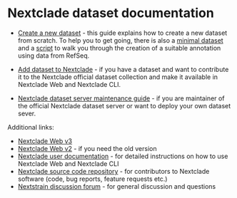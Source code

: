 # Nextclade dataset documentation

- [Create a new dataset](https://github.com/nextstrain/nextclade_data/blob/master/docs/dataset-creation-guide.md) - this guide explains how to create a new dataset from scratch. To help you to get going, there is also a [minimal dataset](minimal-dataset) and a [script](example-workflow/scripts/generate_from_genbank.py) to walk you through the creation of a suitable annotation using data from RefSeq.

- [Add dataset to Nextclade](https://github.com/nextstrain/nextclade_data/blob/master/docs/dataset-curation-guide.md) - if you have a dataset and want to contribute it to the Nextclade official dataset collection and make it available in Nextclade Web and Nextclade CLI.

- [Nextclade dataset server maintenance guide](https://github.com/nextstrain/nextclade_data/blob/master/docs/dataset-server-maintenance.md) - if you are maintainer of the official Nextclade dataset server or want to deploy your own dataset sever.

Additional links:

- [Nextclade Web v3](https://clades.nextstrain.org)
- [Nextclade Web v2](https://v2.clades.nextstrain.org) - if you need the old version
- [Nextclade user documentation](https://docs.nextstrain.org/projects/nextclade/en/stable/index.html) - for detailed instructions on how to use Nextclade Web and Nextclade CLI
- [Nextclade source code repository](https://github.com/nextstrain/nextclade) - for contributors to Nextclade software (code, bug reports, feature requests etc.)
- [Nextstrain discussion forum](https://discussion.nextstrain.org) - for general discussion and questions

